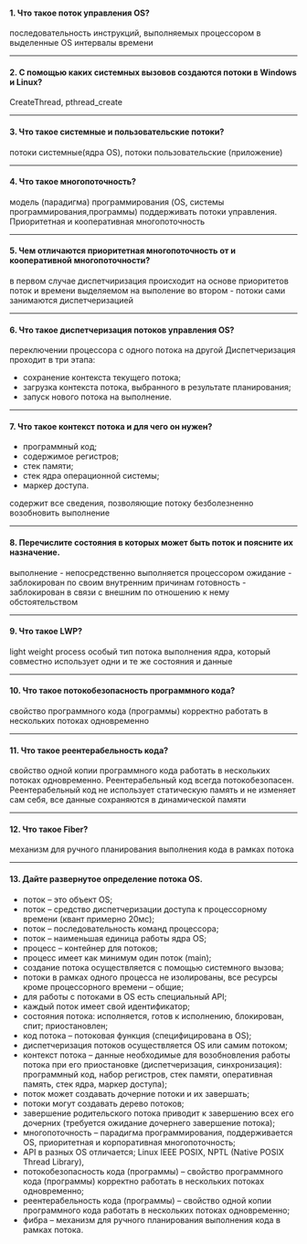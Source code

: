 #### 1. Что такое поток управления OS?

последовательность инструкций, выполняемых процессором в выделенные OS
интервалы времени

---
#### 2. С помощью каких системных вызовов создаются потоки в Windows и Linux?

CreateThread, pthread_create

---
#### 3. Что такое системные и пользовательские потоки?

потоки системные(ядра OS), потоки пользовательские
(приложение)

---
#### 4. Что такое многопоточность?

модель (парадигма) программирования (OS, системы программирования,программы) поддерживать потоки управления. Приоритетная и кооперативная многопоточность

---
#### 5. Чем отличаются приоритетная многопоточность от и кооперативной многопоточности? 

в первом случае диспетчиризация происходит на основе приоритетов поток и времени выделяемом на выполение
во втором - потоки сами занимаются диспетчеризацией

---
#### 6. Что такое диспетчеризация потоков управления OS?

переключении процессора с одного потока на другой
Диспетчеризация проходит в три этапа:

- сохранение контекста текущего потока;
- загрузка контекста потока, выбранного в результате планирования;
- запуск нового потока на выполнение.

---
#### 7. Что такое контекст потока и для чего он нужен?

- программный код;
- содержимое регистров;
- стек памяти;
- стек ядра операционной системы;
- маркер доступа.

содержит все сведения, позволяющие потоку безболезненно возобновить выполнение

---
#### 8. Перечислите состояния в которых может быть поток и поясните их назначение.

выполнение - непосредственно выполняется процессором
ожидание - заблокирован по своим внутренним причинам
готовность - заблокирован в связи с внешним по отношению к нему обстоятельством 

---
#### 9. Что такое LWP?

light weight process
особый тип потока выполнения ядра, который совместно использует одни и те же состояния и данные

---
#### 10. Что такое потокобезопасность программного кода?

свойство программного кода (программы) корректно работать в нескольких потоках одновременно

---
#### 11. Что такое реентерабельность кода?

свойство одной копии программного кода работать в нескольких потоках одновременно. Реентерабельный код всегда потокобезопасен. Реентерабельный код не использует статическую память и не изменяет сам себя, все данные сохраняются в динамической памяти

---
#### 12. Что такое Fiber?

механизм для ручного планирования выполнения кода в рамках потока

---
#### 13. Дайте развернутое определение потока OS.

- поток – это объект OS;
- поток – средство диспетчеризации доступа к процессорному времени (квант примерно 20мс);
- поток – последовательность команд процессора;
- поток – наименьшая единица работы ядра OS;
- процесс – контейнер для потоков;
- процесс имеет как минимум один поток (main);
- создание потока осуществляется с помощью системного вызова;
- потоки в рамках одного процесса не изолированы, все ресурсы кроме процессорного времени – общие;
- для работы с потоками в OS есть специальный API;
- каждый поток имеет свой идентификатор;
- состояния потока: исполняется, готов к исполнению, блокирован, спит; приостановлен;
- код потока – потоковая функция (специфицирована в OS);
- диспетчеризация потоков осуществляется OS или самим потоком;
- контекст потока – данные необходимые для возобновления работы потока при его приостановке (диспетчеризация, синхронизация): программный код, набор регистров, стек памяти, оперативная память, стек ядра, маркер доступа);
- поток может создавать дочерние потоки и их завершать;
- потоки могут создавать дерево потоков;
- завершение родительского потока приводит к завершению всех его дочерних (требуется ожидание дочернего завершение потока);
- многопоточность – парадигма программирования, поддерживается OS, приоритетная и корпоративная многопоточность;
- API в разных OS отличается; Linux IEEE POSIX, NPTL (Native POSIX Thread Library),
- потокобезопасность кода (программы) – свойство программного кода (программы) корректно работать в нескольких потоках одновременно;
- реентерабельность кода (программы) – свойство одной копии программного кода работать в нескольких потоках одновременно;
- фибра – механизм для ручного планирования выполнения кода в рамках потока.
